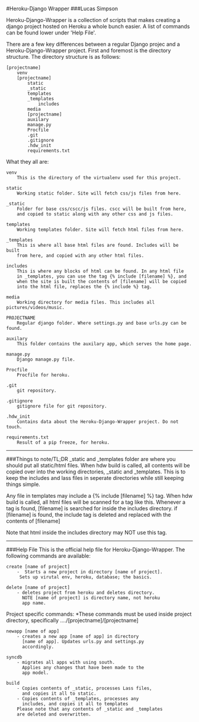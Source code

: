 #Heroku-Django Wrapper
###Lucas Simpson

Heroku-Django-Wrapper is a collection of scripts that makes creating a django project hosted on Heroku a whole bunch easier.
A list of commands can be found lower under 'Help File'.

There are a few key differences between a regular Django projec and a Heroku-Django-Wrapper project. First and foremost is the directory structure. 
The directory structure is as follows:

    [projectname]
        venv
        [projectname]
            static
            _static
            templates
            _templates
                includes
            media
            [projectname]
            auxilary
            manage.py
            Procfile
            .git
            .gitignore
            .hdw_init
            requirements.txt

What they all are:

    venv
        This is the directory of the virtualenv used for this project.

    static
        Working static folder. Site will fetch css/js files from here.

    _static
        Folder for base css/cscc/js files. cscc will be built from here, 
        and copied to static along with any other css and js files.

    templates
        Working templates folder. Site will fetch html files from here. 

    _templates
        This is where all base html files are found. Includes will be built 
        from here, and copied with any other html files.

    includes
        This is where any blocks of html can be found. In any html file 
        in _templates, you can use the tag {% include [filename] %}, and 
        when the site is built the contents of [filename] will be copied
        into the html file, replaces the {% include %} tag.

    media
        Working directory for media files. This includes all pictures/videos/music.

    PROJECTNAME
        Regular django folder. Where settings.py and base urls.py can be found.

    auxilary
        This folder contains the auxilary app, which serves the home page.

    manage.py
        Django manage.py file.

    Procfile
        Procfile for heroku.

    .git
        git repository.

    .gitignore
        gitignore file for git repository.

    .hdw_init
        Contains data about the Heroku-Django-Wrapper project. Do not touch.

    requirements.txt
        Result of a pip freeze, for heroku.

* * *

###Things to note/TL;DR
_static and _templates folder are where you should put all static/html files. When hdw build is called, all contents will be copied over into the working directories, _static and _templates. This is to keep the includes and lass files in seperate directories while still keeping things simple.

Any file in templates may include a {% include [filename] %} tag. When hdw build is called, all html files will be scanned for a tag like this. Whenever a tag is found, [filename] is searched for inside the includes directory. if [filename] is found, the include tag is deleted and replaced with the contents of [filename]

Note that html inside the includes directory may NOT use this tag.

* * *

###Help File
This is the official help file for Heroku-Django-Wrapper.
The following commands are available:

    create [name of project]
        -  Starts a new project in directory [name of project]. 
         Sets up virutal env, heroku, database; the basics.

    delete [name of project]
        - deletes project from heroku and deletes directory. 
          NOTE [name of project] is directory name, not heroku
          app name.


Project specific commands:
    *These commands must be used inside project directory,
     specifically ..../[projectname]/[projectname]

    newapp [name of app]
        - creates a new app [name of app] in directory
          [name of app]. Updates urls.py and settings.py 
          accordingly.

    syncdb
        - migrates all apps with using south.
          Applies any changes that have been made to the
          app model.

    build
        - Copies contents of _static, processes Lass files,
          and copies it all to static. 
        - Copies contents of _templates, processes any
          includes, and copies it all to templates
        Please note that any contents of _static and _templates
        are deleted and overwritten.

